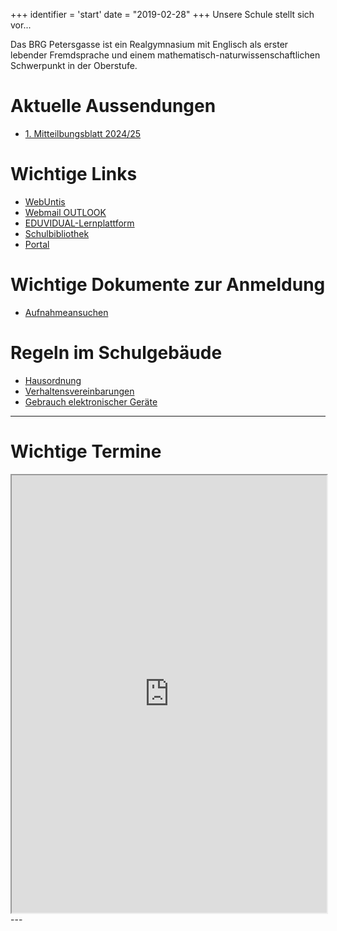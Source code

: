 +++
identifier = 'start'
date = "2019-02-28"
+++
Unsere Schule stellt sich vor...

Das BRG Petersgasse ist ein Realgymnasium mit Englisch als erster lebender Fremdsprache und einem mathematisch-naturwissenschaftlichen Schwerpunkt in der Oberstufe.

# Aktuelle Aussendungen
* [1. Mitteilbungsblatt 2024/25](</1. Mitteilungsblatt 2024 25.pdf>)

# Wichtige Links

* [WebUntis](https://urania.webuntis.com/WebUntis/?school=brg-petersgasse#/basic/login)
* [Webmail OUTLOOK](http://www.outlook.com/petersgasse.at)
* [EDUVIDUAL-Lernplattform](https://www.eduvidual.at/local/eduvidual/pages/login.php)
* [Schulbibliothek](https://petersgasse.at/index.php/links/30-allgemein-schulbibliothek/46-schulbibliothek)
* [Portal](https://www.portal.at/pat/public/loginform?target=https://www.portal.at/pat/private&smquerydata=&smauthreason=0)

# Wichtige Dokumente zur Anmeldung
* [Aufnahmeansuchen](/Aufnahmeansu1KL.pdf)

# Regeln im Schulgebäude

* [Hausordnung](</Hausordnung Version 2.0.pdf>)
* [Verhaltensvereinbarungen](/Verhaltensvereinbarungen.pdf)
* [Gebrauch elektronischer Geräte](</Gebrauch elektronischer Geräte_Version 1.5.pdf>)

---
# Wichtige Termine

<iframe id="blockrandom"
		name="iframe"
		src="https://outlook.office365.com/owa/calendar/d7f8a3ad77a74fb8ac309396f4c1f674@petersgasse.at/17489634fdce4639b5cba7f7738ad28216629884423289205626/calendar.html"
		width="100%"
		height="700"
		scrolling="auto"
		frameborder="1"
					title="Termine"
				class="wrapper"></iframe>
---